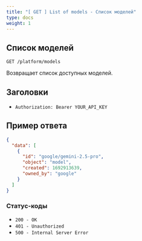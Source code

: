 ```yaml
---
title: "[ GET ] List of models - Список моделей"
type: docs
weight: 1
---
```


## Список моделей

``` http
GET /platform/models
```

Возвращает список доступных моделей.

## Заголовки
- `Authorization: Bearer YOUR_API_KEY`

## Пример ответа
``` json
{
  "data": [
    {
      "id": "google/gemini-2.5-pro",
      "object": "model",
      "created": 1692913639,
      "owned_by": "google"
    }
  ]
}
```

### Статус-коды

- `200 - OK`
- `401 - Unauthorized`
- `500 - Internal Server Error`